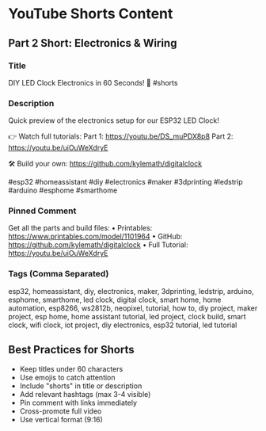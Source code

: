 # YouTube Shorts Content

## Part 2 Short: Electronics & Wiring

### Title

DIY LED Clock Electronics in 60 Seconds! 🔌 #shorts

### Description

Quick preview of the electronics setup for our ESP32 LED Clock!

👉 Watch full tutorials:
Part 1: https://youtu.be/DS_muPDX8p8
Part 2: https://youtu.be/uiOuWeXdryE

🛠️ Build your own:
https://github.com/kylemath/digitalclock

#esp32 #homeassistant #diy #electronics #maker #3dprinting #ledstrip #arduino #esphome #smarthome

### Pinned Comment

Get all the parts and build files:
• Printables: https://www.printables.com/model/1101964
• GitHub: https://github.com/kylemath/digitalclock
• Full Tutorial: https://youtu.be/uiOuWeXdryE

### Tags (Comma Separated)
esp32, homeassistant, diy, electronics, maker, 3dprinting, ledstrip, arduino, esphome, smarthome, led clock, digital clock, smart home, home automation, esp8266, ws2812b, neopixel, tutorial, how to, diy project, maker project, esp home, home assistant tutorial, led project, clock build, smart clock, wifi clock, iot project, diy electronics, esp32 tutorial, led tutorial

## Best Practices for Shorts

- Keep titles under 60 characters
- Use emojis to catch attention
- Include "shorts" in title or description
- Add relevant hashtags (max 3-4 visible)
- Pin comment with links immediately
- Cross-promote full video
- Use vertical format (9:16)
